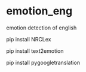 # emotion_eng
emotion detection of english

pip install NRCLex 

pip install text2emotion	

pip install pygoogletranslation	
